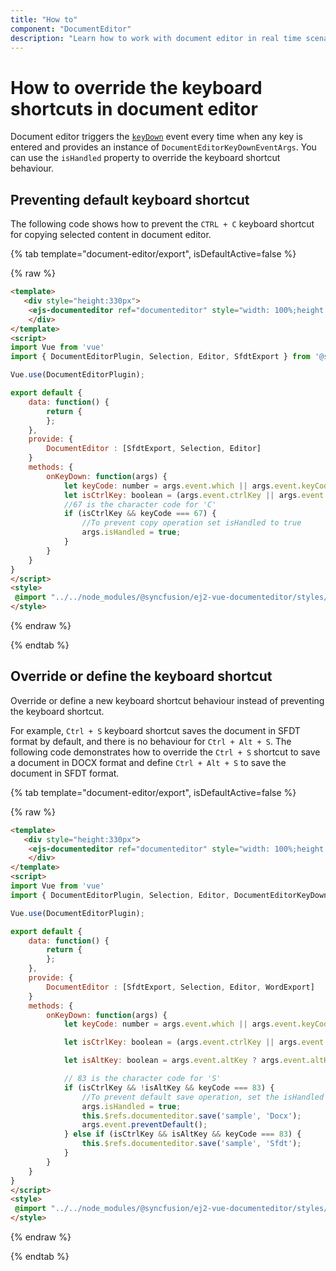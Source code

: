 ```yaml
---
title: "How to"
component: "DocumentEditor"
description: "Learn how to work with document editor in real time scenarios like create simple word processor, override keyboard shortcut behaviors, and more."
---
```


# How to override the keyboard shortcuts in document editor

Document editor triggers the [`keyDown`](../../api/document-editor/documentEditorKeyDownEventArgs/) event every time when any key is entered and provides an instance of `DocumentEditorKeyDownEventArgs`. You can use the `isHandled` property to override the keyboard shortcut behaviour.

## Preventing default keyboard shortcut

The following code shows how to prevent the `CTRL + C` keyboard shortcut for copying selected content in document editor.

{% tab template="document-editor/export", isDefaultActive=false %}

{% raw %}

```html
<template>
   <div style="height:330px">
    <ejs-documenteditor ref="documenteditor" style="width: 100%;height: 100%;display:block" :isReadOnly='false' :enableSelection='true' :enableSfdtExport='true' :enableEditor='true' v-bind:keyDown='onKeyDown'></ejs-documenteditor>
    </div>
</template>
<script>
import Vue from 'vue'
import { DocumentEditorPlugin, Selection, Editor, SfdtExport } from '@syncfusion/ej2-vue-documenteditor';

Vue.use(DocumentEditorPlugin);

export default {
    data: function() {
        return {
        };
    },
    provide: {
        DocumentEditor : [SfdtExport, Selection, Editor]
    }
    methods: {
        onKeyDown: function(args) {
            let keyCode: number = args.event.which || args.event.keyCode;
            let isCtrlKey: boolean = (args.event.ctrlKey || args.event.metaKey) ? true : ((keyCode === 17) ? true : false);
            //67 is the character code for 'C'
            if (isCtrlKey && keyCode === 67) {
                //To prevent copy operation set isHandled to true
                args.isHandled = true;
            }
        }
    }
}
</script>
<style>
 @import "../../node_modules/@syncfusion/ej2-vue-documenteditor/styles/material.css";
</style>
```

{% endraw %}

{% endtab %}

## Override or define the keyboard shortcut

Override or define a new keyboard shortcut behaviour instead of preventing the keyboard shortcut.

For example, `Ctrl + S` keyboard shortcut saves the document in SFDT format by default, and there is no behaviour for `Ctrl + Alt + S`. The following code demonstrates how to override the `Ctrl + S` shortcut to save a document in DOCX format and define `Ctrl + Alt + S` to save the document in SFDT format.

{% tab template="document-editor/export", isDefaultActive=false %}

{% raw %}

```html
<template>
   <div style="height:330px">
    <ejs-documenteditor ref="documenteditor" style="width: 100%;height: 100%;display:block" :isReadOnly='false' :enableSelection='true' :enableSfdtExport='true' :enableWordExport=true :enableEditor='true' v-bind:keyDown='onKeyDown'></ejs-documenteditor>
    </div>
</template>
<script>
import Vue from 'vue'
import { DocumentEditorPlugin, Selection, Editor, DocumentEditorKeyDownEventArgs, SfdtExport, WordExport } from '@syncfusion/ej2-vue-documenteditor';

Vue.use(DocumentEditorPlugin);

export default {
    data: function() {
        return {
        };
    },
    provide: {
        DocumentEditor : [SfdtExport, Selection, Editor, WordExport]
    }
    methods: {
        onKeyDown: function(args) {
            let keyCode: number = args.event.which || args.event.keyCode;

            let isCtrlKey: boolean = (args.event.ctrlKey || args.event.metaKey) ? true : ((keyCode === 17) ? true : false);

            let isAltKey: boolean = args.event.altKey ? args.event.altKey : ((keyCode === 18) ? true : false);

            // 83 is the character code for 'S'
            if (isCtrlKey && !isAltKey && keyCode === 83) {
                //To prevent default save operation, set the isHandled property to true
                args.isHandled = true;
                this.$refs.documenteditor.save('sample', 'Docx');
                args.event.preventDefault();
            } else if (isCtrlKey && isAltKey && keyCode === 83) {
                this.$refs.documenteditor.save('sample', 'Sfdt');
            }
        }
    }
}
</script>
<style>
 @import "../../node_modules/@syncfusion/ej2-vue-documenteditor/styles/material.css";
</style>
```

{% endraw %}

{% endtab %}